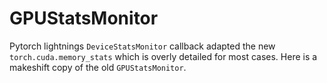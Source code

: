# GPUStatsMonitor

Pytorch lightnings `DeviceStatsMonitor` callback adapted the new `torch.cuda.memory_stats` which is overly detailed for most cases. Here is a makeshift copy of the old `GPUStatsMonitor`.

